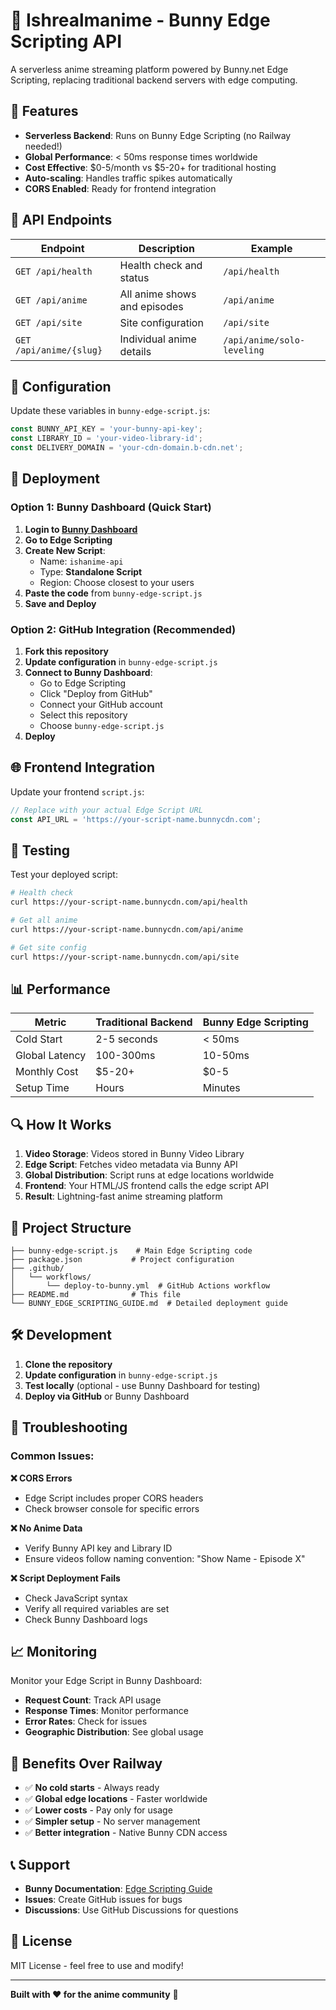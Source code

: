 # 🎌 Ishrealmanime - Bunny Edge Scripting API

A serverless anime streaming platform powered by Bunny.net Edge Scripting, replacing traditional backend servers with edge computing.

## 🚀 Features

- **Serverless Backend**: Runs on Bunny Edge Scripting (no Railway needed!)
- **Global Performance**: < 50ms response times worldwide
- **Cost Effective**: $0-5/month vs $5-20+ for traditional hosting
- **Auto-scaling**: Handles traffic spikes automatically
- **CORS Enabled**: Ready for frontend integration

## 📡 API Endpoints

| Endpoint | Description | Example |
|----------|-------------|---------|
| `GET /api/health` | Health check and status | `/api/health` |
| `GET /api/anime` | All anime shows and episodes | `/api/anime` |
| `GET /api/site` | Site configuration | `/api/site` |
| `GET /api/anime/{slug}` | Individual anime details | `/api/anime/solo-leveling` |

## 🔧 Configuration

Update these variables in `bunny-edge-script.js`:

```javascript
const BUNNY_API_KEY = 'your-bunny-api-key';
const LIBRARY_ID = 'your-video-library-id';
const DELIVERY_DOMAIN = 'your-cdn-domain.b-cdn.net';
```

## 🚀 Deployment

### Option 1: Bunny Dashboard (Quick Start)

1. **Login to [Bunny Dashboard](https://dash.bunny.net)**
2. **Go to Edge Scripting**
3. **Create New Script**:
   - Name: `ishanime-api`
   - Type: **Standalone Script**
   - Region: Choose closest to your users
4. **Paste the code** from `bunny-edge-script.js`
5. **Save and Deploy**

### Option 2: GitHub Integration (Recommended)

1. **Fork this repository**
2. **Update configuration** in `bunny-edge-script.js`
3. **Connect to Bunny Dashboard**:
   - Go to Edge Scripting
   - Click "Deploy from GitHub"
   - Connect your GitHub account
   - Select this repository
   - Choose `bunny-edge-script.js`
4. **Deploy**

## 🌐 Frontend Integration

Update your frontend `script.js`:

```javascript
// Replace with your actual Edge Script URL
const API_URL = 'https://your-script-name.bunnycdn.com';
```

## 🧪 Testing

Test your deployed script:

```bash
# Health check
curl https://your-script-name.bunnycdn.com/api/health

# Get all anime
curl https://your-script-name.bunnycdn.com/api/anime

# Get site config
curl https://your-script-name.bunnycdn.com/api/site
```

## 📊 Performance

| Metric | Traditional Backend | Bunny Edge Scripting |
|--------|-------------------|---------------------|
| Cold Start | 2-5 seconds | < 50ms |
| Global Latency | 100-300ms | 10-50ms |
| Monthly Cost | $5-20+ | $0-5 |
| Setup Time | Hours | Minutes |

## 🔍 How It Works

1. **Video Storage**: Videos stored in Bunny Video Library
2. **Edge Script**: Fetches video metadata via Bunny API
3. **Global Distribution**: Script runs at edge locations worldwide
4. **Frontend**: Your HTML/JS frontend calls the edge script API
5. **Result**: Lightning-fast anime streaming platform

## 📁 Project Structure

```
├── bunny-edge-script.js    # Main Edge Scripting code
├── package.json           # Project configuration
├── .github/
│   └── workflows/
│       └── deploy-to-bunny.yml  # GitHub Actions workflow
├── README.md              # This file
└── BUNNY_EDGE_SCRIPTING_GUIDE.md  # Detailed deployment guide
```

## 🛠️ Development

1. **Clone the repository**
2. **Update configuration** in `bunny-edge-script.js`
3. **Test locally** (optional - use Bunny Dashboard for testing)
4. **Deploy via GitHub** or Bunny Dashboard

## 🔧 Troubleshooting

### Common Issues:

**❌ CORS Errors**
- Edge Script includes proper CORS headers
- Check browser console for specific errors

**❌ No Anime Data**
- Verify Bunny API key and Library ID
- Ensure videos follow naming convention: "Show Name - Episode X"

**❌ Script Deployment Fails**
- Check JavaScript syntax
- Verify all required variables are set
- Check Bunny Dashboard logs

## 📈 Monitoring

Monitor your Edge Script in Bunny Dashboard:
- **Request Count**: Track API usage
- **Response Times**: Monitor performance
- **Error Rates**: Check for issues
- **Geographic Distribution**: See global usage

## 🎯 Benefits Over Railway

- ✅ **No cold starts** - Always ready
- ✅ **Global edge locations** - Faster worldwide
- ✅ **Lower costs** - Pay only for usage
- ✅ **Simpler setup** - No server management
- ✅ **Better integration** - Native Bunny CDN access

## 📞 Support

- **Bunny Documentation**: [Edge Scripting Guide](https://docs.bunny.net/docs/edge-scripting)
- **Issues**: Create GitHub issues for bugs
- **Discussions**: Use GitHub Discussions for questions

## 📄 License

MIT License - feel free to use and modify!

---

**Built with ❤️ for the anime community** 🎌
